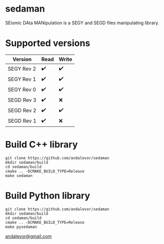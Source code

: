 # sedaman
SEismic DAta MANipulation is a SEGY and SEGD files manipulating library.

# Supported versions
Version    | Read               | Write
---------- | ------------------ | ------------------
SEGY Rev 2 | :heavy_check_mark: | :heavy_check_mark:
SEGY Rev 1 | :heavy_check_mark: | :heavy_check_mark:
SEGY Rev 0 | :heavy_check_mark: | :heavy_check_mark:
SEGD Rev 3 | :heavy_check_mark: | :x:
SEGD Rev 2 | :heavy_check_mark: | :heavy_check_mark:
SEGD Rev 1 | :heavy_check_mark: | :x:

# Build C++ library
```
git clone https://github.com/andalevor/sedaman
mkdir sedaman/build
cd sedaman/build
cmake .. -DCMAKE_BUILD_TYPE=Release
make sedaman
```
# Build Python library
```
git clone https://github.com/andalevor/sedaman
mkdir sedaman/build
cd sedaman/build
cmake .. -DCMAKE_BUILD_TYPE=Release
make pysedaman
```

andalevor@gmail.com
